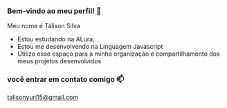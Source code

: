 ### Bem-vindo ao meu perfil! 💙

Meu nome é Tálison Silva

 - Estou estudando na ALura;
- Estou me desenvolvendo na Linguagem Javascript
- Utilizo esse espaço para a minha organização e compartilhamento dos meus projetos desenvolvidos

### você entrar em contato comigo 📫
  talisonyuri15@gmail.com
